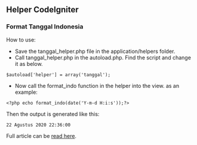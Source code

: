 ## Helper CodeIgniter
### Format Tanggal Indonesia
How to use:
- Save the tanggal_helper.php file in the application/helpers folder.
- Call tanggal_helper.php in the autoload.php. Find the script and change it as below.<br>
```
$autoload['helper'] = array('tanggal');
```
- Now call the format_indo function in the helper into the view. as an example:<br>
```
<?php echo format_indo(date('Y-m-d H:i:s'));?>
```
Then the output is generated like this:
```
22 Agustus 2020 22:36:00
```
Full article can be <a href="https://www.teknowebapp.com/post/membuat-format-tanggal-indonesia-di-codeigniter.html">read here</a>.
